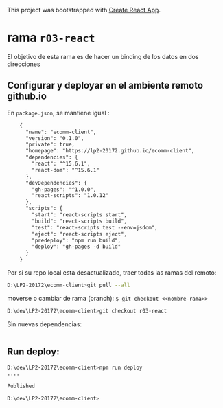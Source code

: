 This project was bootstrapped with [Create React App](https://github.com/facebookincubator/create-react-app).

# rama `r03-react`
El objetivo de esta rama es de hacer un binding de los datos en dos direcciones

## Configurar y deployar en el ambiente remoto github.io

En `package.json`, se mantiene igual :

```diff
    {
      "name": "ecomm-client",
      "version": "0.1.0",
      "private": true,
      "homepage": "https://lp2-20172.github.io/ecomm-client",
      "dependencies": {
        "react": "^15.6.1",
        "react-dom": "^15.6.1"
      },
      "devDependencies": {
        "gh-pages": "^1.0.0",
        "react-scripts": "1.0.12"
      },
      "scripts": {
        "start": "react-scripts start",
        "build": "react-scripts build",
        "test": "react-scripts test --env=jsdom",
        "eject": "react-scripts eject",
        "predeploy": "npm run build",
        "deploy": "gh-pages -d build"
      }
    }     
```
Por si su repo local esta desactualizado, traer todas las ramas del remoto:
```sh
D:\LP2-20172\ecomm-client>git pull --all

```

moverse o cambiar de rama (branch): `$ git checkout <<nombre-rama>>`
```sh
D:\dev\LP2-20172\ecomm-client>git checkout r03-react

```


Sin nuevas dependencias:
```sh


```

## Run deploy:

```sh
D:\dev\LP2-20172\ecomm-client>npm run deploy
....

Published

D:\dev\LP2-20172\ecomm-client>


```





